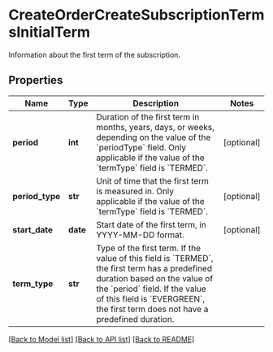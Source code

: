 # CreateOrderCreateSubscriptionTermsInitialTerm

Information about the first term of the subscription. 
## Properties
Name | Type | Description | Notes
------------ | ------------- | ------------- | -------------
**period** | **int** | Duration of the first term in months, years, days, or weeks, depending on the value of the &#x60;periodType&#x60; field. Only applicable if the value of the &#x60;termType&#x60; field is &#x60;TERMED&#x60;.  | [optional] 
**period_type** | **str** | Unit of time that the first term is measured in. Only applicable if the value of the &#x60;termType&#x60; field is &#x60;TERMED&#x60;.  | [optional] 
**start_date** | **date** | Start date of the first term, in YYYY-MM-DD format.  | [optional] 
**term_type** | **str** | Type of the first term. If the value of this field is &#x60;TERMED&#x60;, the first term has a predefined duration based on the value of the &#x60;period&#x60; field. If the value of this field is &#x60;EVERGREEN&#x60;, the first term does not have a predefined duration.  | 

[[Back to Model list]](../README.md#documentation-for-models) [[Back to API list]](../README.md#documentation-for-api-endpoints) [[Back to README]](../README.md)



